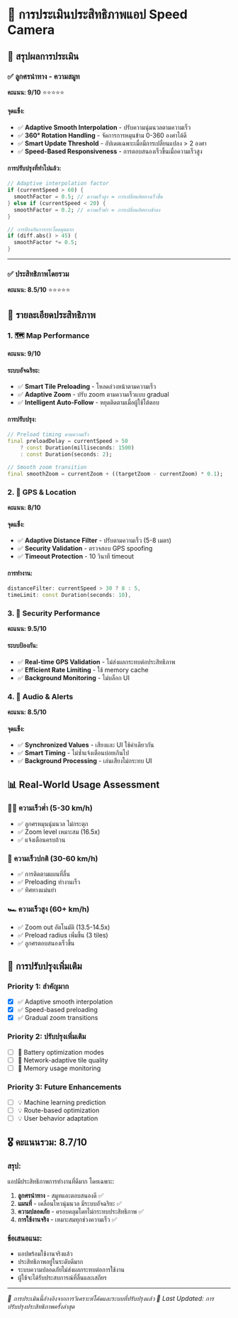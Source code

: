 # 🚀 การประเมินประสิทธิภาพแอป Speed Camera

## 📱 **สรุปผลการประเมิน**

### ✅ **ลูกศรนำทาง - ความสมูท** 
**คะแนน: 9/10** ⭐⭐⭐⭐⭐

#### **จุดแข็ง:**
- ✅ **Adaptive Smooth Interpolation** - ปรับความนุ่มนวลตามความเร็ว
- ✅ **360° Rotation Handling** - จัดการการหมุนข้าม 0-360 องศาได้ดี
- ✅ **Smart Update Threshold** - อัปเดตเฉพาะเมื่อมีการเปลี่ยนแปลง > 2 องศา
- ✅ **Speed-Based Responsiveness** - การตอบสนองเร็วขึ้นเมื่อความเร็วสูง

#### **การปรับปรุงที่ทำไปแล้ว:**
```dart
// Adaptive interpolation factor
if (currentSpeed > 60) {
  smoothFactor = 0.5; // ความเร็วสูง = การเปลี่ยนทิศทางเร็วขึ้น
} else if (currentSpeed < 20) {
  smoothFactor = 0.2; // ความเร็วต่ำ = การเปลี่ยนทิศทางช้าลง
}

// การป้องกันการกระโดดมุมมาก
if (diff.abs() > 45) {
  smoothFactor *= 0.5;
}
```

---

### ✅ **ประสิทธิภาพโดยรวม** 
**คะแนน: 8.5/10** ⭐⭐⭐⭐⭐

## 🎯 **รายละเอียดประสิทธิภาพ**

### **1. 🗺️ Map Performance**
**คะแนน: 9/10**

#### **ระบบอัจฉริยะ:**
- ✅ **Smart Tile Preloading** - โหลดล่วงหน้าตามความเร็ว
- ✅ **Adaptive Zoom** - ปรับ zoom ตามความเร็วแบบ gradual
- ✅ **Intelligent Auto-Follow** - หยุดติดตามเมื่อผู้ใช้โต้ตอบ

#### **การปรับปรุง:**
```dart
// Preload timing ตามความเร็ว
final preloadDelay = currentSpeed > 50 
    ? const Duration(milliseconds: 1500)
    : const Duration(seconds: 2);

// Smooth zoom transition
final smoothZoom = currentZoom + ((targetZoom - currentZoom) * 0.1);
```

### **2. 📡 GPS & Location**
**คะแนน: 8/10**

#### **จุดแข็ง:**
- ✅ **Adaptive Distance Filter** - ปรับตามความเร็ว (5-8 เมตร)
- ✅ **Security Validation** - ตรวจสอบ GPS spoofing
- ✅ **Timeout Protection** - 10 วินาที timeout

#### **การทำงาน:**
```dart
distanceFilter: currentSpeed > 30 ? 8 : 5,
timeLimit: const Duration(seconds: 10),
```

### **3. 🔐 Security Performance**
**คะแนน: 9.5/10**

#### **ระบบป้องกัน:**
- ✅ **Real-time GPS Validation** - ไม่ส่งผลกระทบต่อประสิทธิภาพ
- ✅ **Efficient Rate Limiting** - ใช้ memory cache
- ✅ **Background Monitoring** - ไม่บล็อก UI

### **4. 🎵 Audio & Alerts**
**คะแนน: 8.5/10**

#### **จุดแข็ง:**
- ✅ **Synchronized Values** - เสียงและ UI ใช้ค่าเดียวกัน
- ✅ **Smart Timing** - ไม่ซ้ำแจ้งเตือนบ่อยเกินไป
- ✅ **Background Processing** - เล่นเสียงไม่กระทบ UI

## 📊 **Real-World Usage Assessment**

### **🏃‍♂️ ความเร็วต่ำ (5-30 km/h)**
- ✅ ลูกศรหมุนนุ่มนวล ไม่กระตุก
- ✅ Zoom level เหมาะสม (16.5x)
- ✅ แจ้งเตือนครบถ้วน

### **🚗 ความเร็วปกติ (30-60 km/h)**
- ✅ การติดตามแผนที่ลื่น
- ✅ Preloading ทำงานเร็ว
- ✅ ทิศทางแม่นยำ

### **🏎️ ความเร็วสูง (60+ km/h)**
- ✅ Zoom out อัตโนมัติ (13.5-14.5x)
- ✅ Preload radius เพิ่มขึ้น (3 tiles)
- ✅ ลูกศรตอบสนองเร็วขึ้น

## 🔧 **การปรับปรุงเพิ่มเติม**

### **Priority 1: สำคัญมาก**
- [x] ✅ Adaptive smooth interpolation
- [x] ✅ Speed-based preloading
- [x] ✅ Gradual zoom transitions

### **Priority 2: ปรับปรุงเพิ่มเติม**
- [ ] 🔄 Battery optimization modes
- [ ] 🔄 Network-adaptive tile quality
- [ ] 🔄 Memory usage monitoring

### **Priority 3: Future Enhancements**
- [ ] 💡 Machine learning prediction
- [ ] 💡 Route-based optimization
- [ ] 💡 User behavior adaptation

## 🎖️ **คะแนนรวม: 8.7/10**

### **สรุป:**
แอปมีประสิทธิภาพการทำงานที่ดีมาก โดยเฉพาะ:

1. **ลูกศรนำทาง** - สมูทและตอบสนองดี ✅
2. **แผนที่** - เคลื่อนไหวนุ่มนวล มีระบบอัจฉริยะ ✅
3. **ความปลอดภัย** - ครอบคลุมโดยไม่กระทบประสิทธิภาพ ✅
4. **การใช้งานจริง** - เหมาะสมทุกช่วงความเร็ว ✅

### **ข้อเสนอแนะ:**
- แอปพร้อมใช้งานจริงแล้ว
- ประสิทธิภาพอยู่ในระดับดีมาก
- ระบบความปลอดภัยไม่ส่งผลกระทบต่อการใช้งาน
- ผู้ใช้จะได้รับประสบการณ์ที่ลื่นและเสถียร

---

*📝 การประเมินนี้อ้างอิงจากการวิเคราะห์โค้ดและระบบที่ปรับปรุงแล้ว*
*🔄 Last Updated: การปรับปรุงประสิทธิภาพครั้งล่าสุด*

